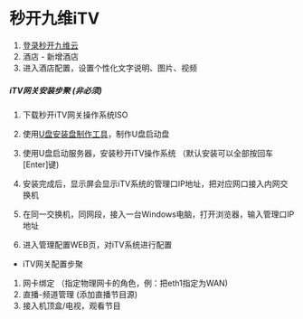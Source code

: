 # 秒开九维iTV

1. [登录秒开九维云](https://mqitv.com)
2. 酒店 - 新增酒店
3. 进入酒店配置，设置个性化文字说明、图片、视频



##### iTV网关安装步聚 (非必须)

1. 下载秒开iTV网关操作系统ISO

2. 使用[U盘安装盘制作工具](https://rufus.ie/)，制作U盘启动盘

3. 使用U盘启动服务器，安装秒开iTV操作系统 （默认安装可以全部按回车[Enter]键)

4. 安装完成后，显示屏会显示iTV系统的管理口IP地址，把对应网口接入内网交换机

5. 在同一交换机，同网段，接入一台Windows电脑，打开浏览器，输入管理口IP地址

6. 进入管理配置WEB页，对iTV系统进行配置


* iTV网关配置步聚 

1. 网卡绑定 （指定物理网卡的角色，例：把eth1指定为WAN)
2. 直播-频道管理 (添加直播节目源)
3. 接入机顶盒/电视，观看节目





